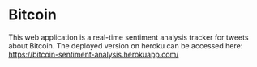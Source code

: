 # Bitcoin
This web application is a real-time sentiment analysis tracker for tweets about Bitcoin. The deployed version on heroku can be accessed here: https://bitcoin-sentiment-analysis.herokuapp.com/
